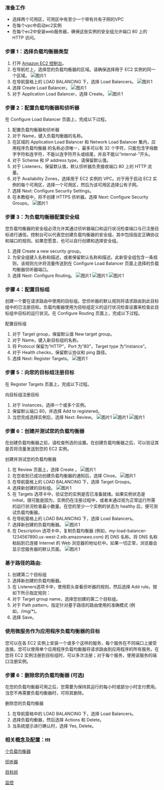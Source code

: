 ### 准备工作
- 选择两个可用区，可用区中有至少一个带有共有子网的VPC
- 在每个vpc中启动ec2实例
- 在每个ec2中安装web服务器，确保这些实例的安全组允许端口 80 上的 HTTP 访问。 
### 步骤 1：选择负载均衡器类型
1. 打开 [Amazon EC2 控制台](https://console.aws.amazon.com/ec2/)。
1. 在导航栏上，选择您的负载均衡器的区域。请确保选择用于 EC2 实例的同一个区域。
   ![图片1](./assets/ALB/ALB-1.png)
1. 在导航窗格上的 LOAD BALANCING 下，选择 Load Balancers。
   ![图片1](./assets/ALB/ALB-2.png)
1. 选择 Create Load Balancer。
   ![图片1](./assets/ALB/ALB-3.png)
1. 对于 Application Load Balancer，选择 Create。
   ![图片1](./assets/ALB/ALB-4.png)
### 步骤 2：配置负载均衡器和侦听器

在 Configure Load Balancer 页面上，完成以下过程。

1. 配置负载均衡器和侦听器
1. 对于 Name，键入负载均衡器的名称。
1. 在区域的 Application Load Balancer 和 Network Load Balancer 集内，应用程序负载均衡器 的名称必须唯一，最多可以有 32 个字符，只能包含字母数字字符和连字符，不能以连字符开头或结尾，并且不能以“internal-”开头。
1. 对于 Scheme 和 IP address type，请保留默认值。
1. 对于 Listeners，保留默认值，默认侦听器负责接收端口 80 上的 HTTP 流量。
1. 对于 Availability Zones，选择用于 EC2 实例的 VPC。对于用于启动 EC2 实例的每个可用区，选择一个可用区，然后为该可用区选择公有子网。
1. 选择 Next: Configure Security Settings。
1. 在本教程中，将不创建 HTTPS 侦听器。选择 Next: Configure Security Groups。
   ![图片1](./assets/ALB/ALB-5.png)
### 步骤 3：为负载均衡器配置安全组

您负载均衡器的安全组必须允许其通过侦听器端口和运行状况检查端口与已注册目标进行通信。控制台可以代表您创建负载均衡器的安全组，其中包括指定正确协议和端口的规则。如果您愿意，也可以自行创建和选择安全组。


1. 选择 Create a new security group。
1. 为安全组键入名称和描述，或者保留默认名称和描述。此新安全组包含一条规则，该规则允许将流量传送到在 Configure Load Balancer 页面上选择的负载均衡器侦听器端口。
1. 选择 Next: Configure Routing。
   ![图片1](./assets/ALB/ALB-6.png)
   ![图片1](./assets/ALB/ALB-7.png)
   ![图片1](./assets/ALB/ALB-8.png)
### 步骤 4：配置目标组

创建一个要在请求路由中使用的目标组。您侦听器的默认规则将请求路由到此目标组中的已注册目标。负载均衡器使用为目标组定义的运行状况检查设置来检查此目标组中目标的运行状况。在 Configure Routing 页面上，完成以下过程。

配置目标组

1. 对于 Target group，保留默认值 New target group。
1. 对于 Name，键入新目标组的名称。
1. 将 Protocol 保留为“HTTP”，Port 为“80”，Target type 为“instance”。
1. 对于 Health checks，保留默认协议和 ping 路径。
1. 选择 Next: Register Targets。
      ![图片1](./assets/ALB/ALB-9.png)
### 步骤 5：向您的目标组注册目标

在 Register Targets 页面上，完成以下过程。

向目标组注册目标

1. 对于 Instances，选择一个或多个实例。
1. 保留默认端口 80，并选择 Add to registered。
1. 当您完成选择实例后，选择 Next: Review。
      ![图片1](./assets/ALB/ALB-10.png)
	  ![图片1](./assets/ALB/ALB-11.png)
	  ![图片1](./assets/ALB/ALB-12.png)
### 步骤 6：创建并测试您的负载均衡器

在创建负载均衡器之前，请检查所选的设置。在创建负载均衡器之后，可以验证其是否将流量发送到您的 EC2 实例。

创建并测试您的负载均衡器
1. 在 Review 页面上，选择 Create 。
   ![图片1](./assets/ALB/ALB-13.png)
1. 在您收到已成功创建负载均衡器的通知后，选择 Close。
   ![图片1](./assets/ALB/ALB-14.png)
1. 在导航窗格上的 LOAD BALANCING 下，选择 Target Groups。
1. 选择新创建的目标组。
   ![图片1](./assets/ALB/ALB-15.png)
1. 在 Targets 选项卡中，验证您的实例是否已准备就绪。如果实例状态是 initial，很可能是因为，实例仍在注册过程中，或者未通过视为正常运行所需的运行状况检查最小数量。在您的至少一个实例的状态为 healthy 后，便可测试负载均衡器。
1. 在导航窗格上的 LOAD BALANCING 下，选择 Load Balancers。
1. 选择新创建的负载均衡器。
   ![图片1](./assets/ALB/ALB-16.png)
1. 在 Description 选项卡中，复制负载均衡器 (例如，my-load-balancer-1234567890.us-west-2.elb.amazonaws.com) 的 DNS 名称。将 DNS 名称粘贴到已连接 Internet 的 Web 浏览器的地址栏中。如果一切正常，浏览器会显示您服务器的默认页面。
   ![图片1](./assets/ALB/ALB-17.png)
### 基于路径的路由:
1. 创建第二个目标组
1. 选择新创建的负载均衡器。
1. 在 Listeners选项卡中，使用箭头查看侦听器的规则，然后选择 Add rule。按如下所示指定规则：
1. 对于 Target group name，选择您创建的第二个目标组。
1. 对于 Path pattern，指定针对基于路径的路由使用的准确模式 (例如，/img/*)。
1. 选择 Save。
### 使用微服务作为应用程序负载均衡器的目标
您可以在各 EC2 实例上安装一个或多个这样的服务，每个服务在不同端口上接受连接。您可以使用单个应用程序负载均衡器将请求路由到应用程序的所有服务。在您将 EC2 实例注册到目标组时，可以多次注册；对于每个服务，使用该服务的端口注册实例。 
### 步骤 6：删除您的负载均衡器 (可选)

在您的负载均衡器可用之后，您需要为保持其运行的每小时或部分小时支付费用。当您不再需要负载均衡器时，可将其删除。

删除您的负载均衡器

1. 在导航窗格中的 LOAD BALANCING 下，选择 Load Balancers。
1. 选择负载均衡器，然后选择 Actions 和 Delete。
1. 当系统提示进行确认时，选择 Yes, Delete。
### 相关概念及配置：ttt
[个负载均衡器](https://docs.aws.amazon.com/zh_cn/elasticloadbalancing/latest/application/application-load-balancers.html)

[侦听器](https://docs.aws.amazon.com/zh_cn/elasticloadbalancing/latest/application/load-balancer-listeners.html)

[目标组](https://docs.aws.amazon.com/zh_cn/elasticloadbalancing/latest/application/load-balancer-target-groups.html)

[监控](https://docs.aws.amazon.com/zh_cn/elasticloadbalancing/latest/application/load-balancer-monitoring.html)
